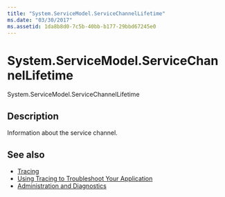 ```yaml
---
title: "System.ServiceModel.ServiceChannelLifetime"
ms.date: "03/30/2017"
ms.assetid: 1da8b8d0-7c5b-40bb-b177-29bbd67245e0
---
```

# System.ServiceModel.ServiceChannelLifetime
System.ServiceModel.ServiceChannelLifetime  
  
## Description  
 Information about the service channel.  
  
## See also
- [Tracing](../../../../../docs/framework/wcf/diagnostics/tracing/index.md)
- [Using Tracing to Troubleshoot Your Application](../../../../../docs/framework/wcf/diagnostics/tracing/using-tracing-to-troubleshoot-your-application.md)
- [Administration and Diagnostics](../../../../../docs/framework/wcf/diagnostics/index.md)
